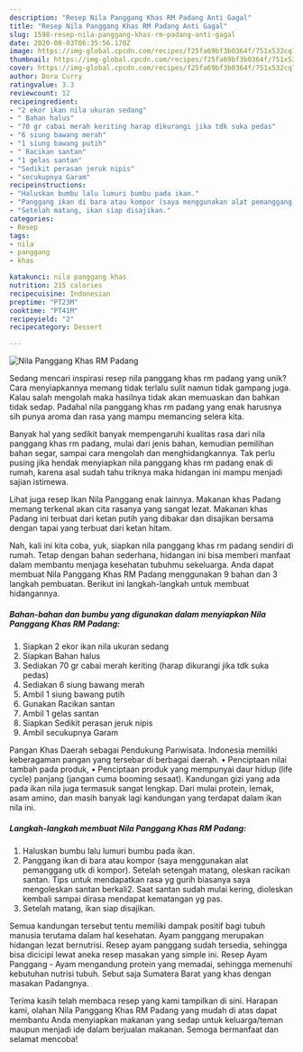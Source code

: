 ```yaml
---
description: "Resep Nila Panggang Khas RM Padang Anti Gagal"
title: "Resep Nila Panggang Khas RM Padang Anti Gagal"
slug: 1598-resep-nila-panggang-khas-rm-padang-anti-gagal
date: 2020-08-03T06:35:56.170Z
image: https://img-global.cpcdn.com/recipes/f25fa69bf3b0364f/751x532cq70/nila-panggang-khas-rm-padang-foto-resep-utama.jpg
thumbnail: https://img-global.cpcdn.com/recipes/f25fa69bf3b0364f/751x532cq70/nila-panggang-khas-rm-padang-foto-resep-utama.jpg
cover: https://img-global.cpcdn.com/recipes/f25fa69bf3b0364f/751x532cq70/nila-panggang-khas-rm-padang-foto-resep-utama.jpg
author: Dora Curry
ratingvalue: 3.3
reviewcount: 12
recipeingredient:
- "2 ekor ikan nila ukuran sedang"
- " Bahan halus"
- "70 gr cabai merah keriting harap dikurangi jika tdk suka pedas"
- "6 siung bawang merah"
- "1 siung bawang putih"
- " Racikan santan"
- "1 gelas santan"
- "Sedikit perasan jeruk nipis"
- "secukupnya Garam"
recipeinstructions:
- "Haluskan bumbu lalu lumuri bumbu pada ikan."
- "Panggang ikan di bara atau kompor (saya menggunakan alat pemanggang utk di kompor). Setelah setengah matang, oleskan racikan santan. Tips untuk mendapatkan rasa yg gurih biasanya saya mengoleskan santan berkali2. Saat santan sudah mulai kering, dioleskan kembali sampai dirasa mendapat kematangan yg pas."
- "Setelah matang, ikan siap disajikan."
categories:
- Resep
tags:
- nila
- panggang
- khas

katakunci: nila panggang khas 
nutrition: 215 calories
recipecuisine: Indonesian
preptime: "PT23M"
cooktime: "PT41M"
recipeyield: "2"
recipecategory: Dessert

---
```



![Nila Panggang Khas RM Padang](https://img-global.cpcdn.com/recipes/f25fa69bf3b0364f/751x532cq70/nila-panggang-khas-rm-padang-foto-resep-utama.jpg)

Sedang mencari inspirasi resep nila panggang khas rm padang yang unik? Cara menyiapkannya memang tidak terlalu sulit namun tidak gampang juga. Kalau salah mengolah maka hasilnya tidak akan memuaskan dan bahkan tidak sedap. Padahal nila panggang khas rm padang yang enak harusnya sih punya aroma dan rasa yang mampu memancing selera kita.

Banyak hal yang sedikit banyak mempengaruhi kualitas rasa dari nila panggang khas rm padang, mulai dari jenis bahan, kemudian pemilihan bahan segar, sampai cara mengolah dan menghidangkannya. Tak perlu pusing jika hendak menyiapkan nila panggang khas rm padang enak di rumah, karena asal sudah tahu triknya maka hidangan ini mampu menjadi sajian istimewa.

Lihat juga resep Ikan Nila Panggang enak lainnya. Makanan khas Padang memang terkenal akan cita rasanya yang sangat lezat. Makanan khas Padang ini terbuat dari ketan putih yang dibakar dan disajikan bersama dengan tapai yang terbuat dari ketan hitam.


Nah, kali ini kita coba, yuk, siapkan nila panggang khas rm padang sendiri di rumah. Tetap dengan bahan sederhana, hidangan ini bisa memberi manfaat dalam membantu menjaga kesehatan tubuhmu sekeluarga. Anda dapat membuat Nila Panggang Khas RM Padang menggunakan 9 bahan dan 3 langkah pembuatan. Berikut ini langkah-langkah untuk membuat hidangannya.

<!--inarticleads1-->

##### Bahan-bahan dan bumbu yang digunakan dalam menyiapkan Nila Panggang Khas RM Padang:

1. Siapkan 2 ekor ikan nila ukuran sedang
1. Siapkan  Bahan halus
1. Sediakan 70 gr cabai merah keriting (harap dikurangi jika tdk suka pedas)
1. Sediakan 6 siung bawang merah
1. Ambil 1 siung bawang putih
1. Gunakan  Racikan santan
1. Ambil 1 gelas santan
1. Siapkan Sedikit perasan jeruk nipis
1. Ambil secukupnya Garam


Pangan Khas Daerah sebagai Pendukung Pariwisata. Indonesia memiliki keberagaman pangan yang tersebar di berbagai daerah. • Penciptaan nilai tambah pada produk, • Penciptaan produk yang mempunyai daur hidup (life cycle) panjang (jangan cuma booming sesaat). Kandungan gizi yang ada pada ikan nila juga termasuk sangat lengkap. Dari mulai protein, lemak, asam amino, dan masih banyak lagi kandungan yang terdapat dalam ikan nila ini. 

<!--inarticleads2-->

##### Langkah-langkah membuat Nila Panggang Khas RM Padang:

1. Haluskan bumbu lalu lumuri bumbu pada ikan.
1. Panggang ikan di bara atau kompor (saya menggunakan alat pemanggang utk di kompor). Setelah setengah matang, oleskan racikan santan. Tips untuk mendapatkan rasa yg gurih biasanya saya mengoleskan santan berkali2. Saat santan sudah mulai kering, dioleskan kembali sampai dirasa mendapat kematangan yg pas.
1. Setelah matang, ikan siap disajikan.


Semua kandungan tersebut tentu memiliki dampak positif bagi tubuh manusia terutama dalam hal kesehatan. Ayam panggang merupakan hidangan lezat bernutrisi. Resep ayam panggang sudah tersedia, sehingga bisa dicicipi lewat aneka resep masakan yang simple ini. Resep Ayam Panggang - Ayam mengandung protein yang memadai, sehingga memenuhi kebutuhan nutrisi tubuh. Sebut saja Sumatera Barat yang khas dengan masakan Padangnya. 

Terima kasih telah membaca resep yang kami tampilkan di sini. Harapan kami, olahan Nila Panggang Khas RM Padang yang mudah di atas dapat membantu Anda menyiapkan makanan yang sedap untuk keluarga/teman maupun menjadi ide dalam berjualan makanan. Semoga bermanfaat dan selamat mencoba!
